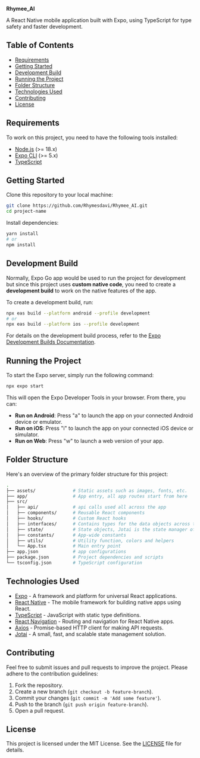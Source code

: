 
**Rhymee_AI**

A React Native mobile application built with Expo, using TypeScript for type safety and faster development.

## Table of Contents

- [Requirements](#requirements)
- [Getting Started](#getting-started)
- [Development Build](#development-build)
- [Running the Project](#running-the-project)
- [Folder Structure](#folder-structure)
- [Technologies Used](#technologies-used)
- [Contributing](#contributing)
- [License](#license)

## Requirements

To work on this project, you need to have the following tools installed:

- [Node.js](https://nodejs.org/en/) (>= 18.x)
- [Expo CLI](https://docs.expo.dev/get-started/installation/) (>= 5.x)
- [TypeScript](https://www.typescriptlang.org/)

## Getting Started

Clone this repository to your local machine:

```bash
git clone https://github.com/Rhymesdavi/Rhymee_AI.git
cd project-name
```

Install dependencies:

```bash
yarn install
# or
npm install
```

## Development Build

Normally, Expo Go app would be used to run the project for development but since this project uses **custom native code**, you need to create a **development build** to work on the native features of the app.

To create a development build, run:

```bash
npx eas build --platform android --profile development
# or
npx eas build --platform ios --profile development
```

For details on the development build process, refer to the [Expo Development Builds Documentation](https://docs.expo.dev/development/introduction/).

## Running the Project

To start the Expo server, simply run the following command:

```bash
npx expo start
```

This will open the Expo Developer Tools in your browser. From there, you can:

- **Run on Android**: Press "a" to launch the app on your connected Android device or emulator.
- **Run on iOS**: Press "i" to launch the app on your connected iOS device or simulator.
- **Run on Web**: Press "w" to launch a web version of your app.

## Folder Structure

Here's an overview of the primary folder structure for this project:

```bash
.
├── assets/              # Static assets such as images, fonts, etc.
├── app/                 # App entry, all app routes start from here
├── src/
│   ├── api/             # api calls used all across the app
│   ├── components/      # Reusable React components
│   ├── hooks/           # Custom React hooks
│   ├── interfaces/      # Contains types for the data objects across the app
│   ├── state/           # State objects, Jotai is the state manager of choice
│   ├── constants/       # App-wide constants
│   ├── utils/           # Utility function, colors and helpers
│   └── App.tsx          # Main entry point
├── app.json             # app configurations
├── package.json         # Project dependencies and scripts
└── tsconfig.json        # TypeScript configuration

```

## Technologies Used

- [Expo](https://expo.dev/) - A framework and platform for universal React applications.
- [React Native](https://reactnative.dev/) - The mobile framework for building native apps using React.
- [TypeScript](https://www.typescriptlang.org/) - JavaScript with static type definitions.
- [React Navigation](https://reactnavigation.org/) - Routing and navigation for React Native apps.
- [Axios](https://axios-http.com/) - Promise-based HTTP client for making API requests.
- [Jotai](https://jotai.org/docs/introduction) - A small, fast, and scalable state management solution.

## Contributing

Feel free to submit issues and pull requests to improve the project. Please adhere to the contribution guidelines:

1. Fork the repository.
2. Create a new branch (`git checkout -b feature-branch`).
3. Commit your changes (`git commit -m 'Add some feature'`).
4. Push to the branch (`git push origin feature-branch`).
5. Open a pull request.

## License

This project is licensed under the MIT License. See the [LICENSE](LICENSE) file for details.
